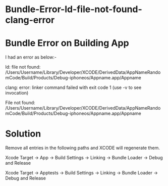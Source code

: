 # Bundle-Error-ld-file-not-found-clang-error

Bundle Error on Building App
============================

I had an error as below:-

ld: file not found: /Users/Username/Library/Developer/XCODE/DerivedData/AppNameRandomCode/Build/Products/Debug-iphoneos/Appname.app/Appname

clang: error: linker command failed with exit code 1 (use -v to see invocation)

File not found: /Users/Username/Library/Developer/XCODE/DerivedData/AppNameRandomCode/Build/Products/Debug-iphoneos/Appname.app/Appname

Solution
========
Remove all entries in the following paths and XCODE will regenerate them.

Xcode Target -> App       -> Build Settings -> Linking -> Bundle Loader -> Debug and Release

Xcode Target -> Apptests  -> Build Settings -> Linking -> Bundle Loader -> Debug and Release
